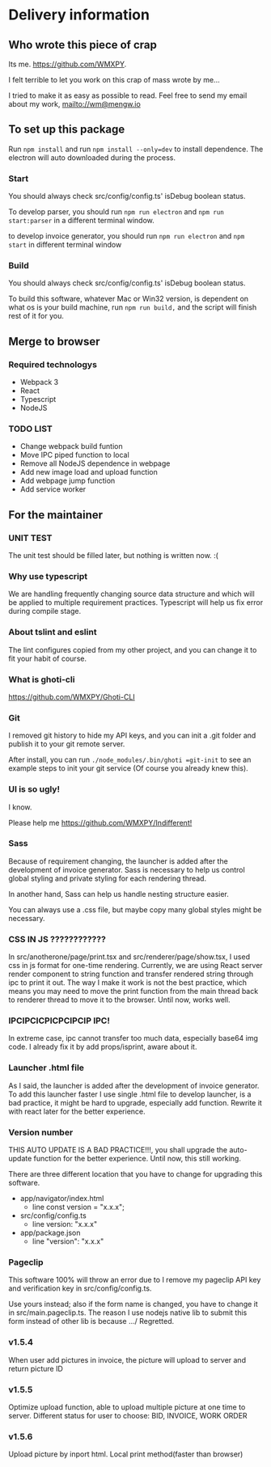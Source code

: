 # Delivery information

## Who wrote this piece of crap

Its me. <https://github.com/WMXPY>.

I felt terrible to let you work on this crap of mass wrote by me...

I tried to make it as easy as possible to read. Feel free to send my email about my work, <mailto://wm@mengw.io>

## To set up this package

Run `npm install` and run `npm install --only=dev` to install dependence. The electron will auto downloaded during the process.

### Start

You should always check src/config/config.ts' isDebug boolean status.

To develop parser, you should run `npm run electron` and `npm run start:parser` in a different terminal window. 

to develop invoice generator, you should run `npm run electron` and `npm start` in different terminal window

### Build

You should always check src/config/config.ts' isDebug boolean status.

To build this software, whatever Mac or Win32 version, is dependent on what os is your build machine, run `npm run build,` and the script will finish rest of it for you.

## Merge to browser

### Required technologys

-   Webpack 3
-   React
-   Typescript
-   NodeJS

### TODO LIST

-   Change webpack build funtion
-   Move IPC piped function to local
-   Remove all NodeJS dependence in webpage
-   Add new image load and upload function
-   Add webpage jump function
-   Add service worker

## For the maintainer

### UNIT TEST

The unit test should be filled later, but nothing is written now. :(

### Why use typescript

We are handling frequently changing source data structure and which will be applied to multiple requirement practices. Typescript will help us fix error during compile stage.

### About tslint and eslint

The lint configures copied from my other project, and you can change it to fit your habit of course.

### What is ghoti-cli

<https://github.com/WMXPY/Ghoti-CLI>

### Git

I removed git history to hide my API keys, and you can init a .git folder and publish it to your git remote server.

After install, you can run `./node_modules/.bin/ghoti =git-init` to see an example steps to init your git service (Of course you already knew this).

### UI is so ugly!

I know.

Please help me <https://github.com/WMXPY/Indifferent!>

### Sass

Because of requirement changing, the launcher is added after the development of invoice generator. Sass is necessary to help us control global styling and private styling for each rendering thread. 

In another hand, Sass can help us handle nesting structure easier.

You can always use a .css file, but maybe copy many global styles might be necessary. 

### CSS IN JS ????????????

In src/anotherone/page/print.tsx and src/renderer/page/show.tsx, I used css in js format for one-time rendering. Currently, we are using React server render component to string function and transfer rendered string through ipc to print it out. The way I make it work is not the best practice, which means you may need to move the print function from the main thread back to renderer thread to move it to the browser. Until now, works well.

### IPCIPCICPICPCIPCIP IPC!

In extreme case, ipc cannot transfer too much data, especially base64 img code. I already fix it by add props/isprint, aware about it.

### Launcher .html file

As I said, the launcher is added after the development of invoice generator. To add this launcher faster I use single .html file to develop launcher, is a bad practice, it might be hard to upgrade, especially add function. Rewrite it with react later for the better experience.

### Version number

THIS AUTO UPDATE IS A BAD PRACTICE!!!, you shall upgrade the auto-update function for the better experience. Until now, this still working. 

There are three different location that you have to change for upgrading this software.

-   app/navigator/index.html 
    -   line const version = "x.x.x";
-   src/config/config.ts
    -   line version: "x.x.x"
-   app/package.json
    -   line "version": "x.x.x"

### Pageclip

This software 100% will throw an error due to I remove my pageclip API key and verification key in src/config/config.ts.

Use yours instead; also if the form name is changed, you have to change it in src/main.pageclip.ts. The reason I use nodejs native lib to submit this form instead of other lib is because .../ Regretted.

### v1.5.4

When user add pictures in invoice, the picture will upload to server and return picture ID

### v1.5.5

Optimize upload function, able to upload multiple picture at one time to server. 
Different status for user to choose: BID, INVOICE, WORK ORDER

### v1.5.6

Upload picture by inport html.
Local print method(faster than browser)
